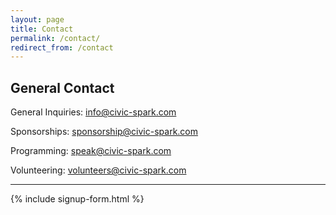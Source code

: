 ```yaml
---
layout: page
title: Contact
permalink: /contact/
redirect_from: /contact
---
```


## General Contact

General Inquiries: [info@civic-spark.com](mailto:info@civic-spark.com)

Sponsorships: [sponsorship@civic-spark.com](mailto:sponsorship@civic-spark.com)

Programming: [speak@civic-spark.com](mailto:speak@civic-spark.com)

Volunteering: [volunteers@civic-spark.com](mailto:volunteers@civic-spark.com)

---

<article>
{% include signup-form.html %}
</article>
